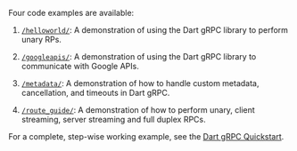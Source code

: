 Four code examples are available:

1. [`/helloworld/`](https://github.com/grpc/grpc-dart/tree/master/example/helloworld):
   A demonstration of using the Dart gRPC library to perform unary RPs.

1. [`/googleapis/`](https://github.com/grpc/grpc-dart/tree/master/example/googleapis):
   A demonstration of using the Dart gRPC library to communicate with Google APIs.

1. [`/metadata/`](https://github.com/grpc/grpc-dart/tree/master/example/metadata):
   A demonstration of how to handle custom metadata, cancellation, and timeouts in Dart gRPC.

1. [`/route_guide/`](https://github.com/grpc/grpc-dart/tree/master/example/route_guide):
   A demonstration of how to perform unary, client streaming, server streaming and full duplex RPCs.

For a complete, step-wise working example, see the [Dart gRPC Quickstart](https://grpc.io/docs/quickstart/dart.html).
